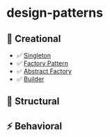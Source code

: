# design-patterns

## 🚀 **Creational**
- ✅ [Singleton]() 
- ✅ [Factory Pattern](https://github.com/harinathatechnical/design-patterns/tree/main/src/main/java/org/creational/factory)
- ✅ [Abstract Factory](https://github.com/harinathatechnical/design-patterns/tree/main/src/main/java/org/creational/abstractfactory)
- ✅ [Builder]()


## 🔧 **Structural**

## ⚡ **Behavioral**
